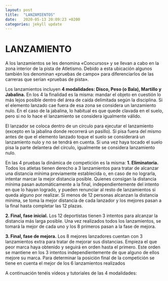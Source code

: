 ```yaml
---
layout: post
title:  "LANZAMIENTOS"
date:   2020-05-13 20:09:23 +0200
categories: jekyll update
---
```

# LANZAMIENTO

A los lanzamientos se les denomina «Concursos» y se llevan a cabo en la zona interior de la pista de Atletismo. Debido a esta ubicación algunos también los denominan «pruebas de campo» para diferenciarlos de las carreras que serían «pruebas de pista».

Los lanzamientos incluyen **4 modalidades: Disco, Peso (o Bala), Martillo y Jabalina.** En los 4 la finalidad es la misma: mandar el objeto en cuestión lo más lejos posible dentro del área de caída delimitada según la disciplina. Si el elemento lanzado cae fuera de esa zona se considera un lanzamiento nulo. En el caso de la jabalina, lo habitual es que quede clavada en el suelo, pero si no lo hace el lanzamiento se considera igualmente válido.

El lanzador se coloca dentro de un círculo para ejecutar el lanzamiento (excepto en la jabalina donde recorrerá un pasillo). Si pisa fuera del mismo antes de que el elemento lanzado toque el suelo se considerará un lanzamiento nulo y no se tendrá en cuenta. Si una vez haya tocado el suelo pisa la parte delantera del círculo, igualmente se considera lanzamiento nulo.

En las 4 pruebas la dinámica de competición es la misma:
**1. Eliminatoria.** Todos los atletas tienen derecho a 3 lanzamientos para tratar de alcanzar una distancia mínima previamente establecida o, en caso de no lograrla, intentar marcar la mejor distancia posible.
Quienes consigan la distancia mínima pasan automáticamente a la final, independientemente del intento en que lo hayan logrado, y pueden renunciar al resto de lanzamientos si queda alguno por realizar.
Si menos de 12 personas alcanzan la distancia mínima, se toma la mejor distancia de cada lanzador y los mejores pasan a la final hasta completar las 12 plazas.

**2. Final, fase inicial.** Los 12 deportistas tienen 3 intentos para alcanzar la distancia más larga posible. Una vez realizados todos los lanzamientos, se tomará la mejor de cada uno y los 8 primeros pasan a la fase de mejora.

**3. Final, fase de mejora.** Los 8 mejores lanzadores cuentan con 3 lanzamientos extra para tratar de mejorar sus distancias. Empieza el que peor marca haya obtenido y seguirá en orden hasta el primero. Este orden se mantiene en los 3 intentos independientemente de que alguno de ellos mejore su marca. Para determinar la posición final de la competición se tiene en cuenta el mejor de los 6 lanzamientos realizados

A continuación tenéis vídeos y tutoriales de las 4 modalidades:
